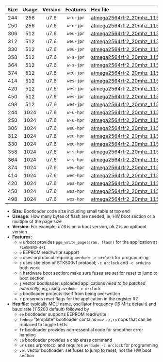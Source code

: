 |Size|Usage|Version|Features|Hex file|
|:-:|:-:|:-:|:-:|:--|
|244|256|u7.6|`w-u-jpr`|[atmega2564rfr2_20mhz_115200bps_ur_vbl.hex](https://raw.githubusercontent.com/stefanrueger/urboot/main/atmega2564rfr2_20mhz_115200bps_ur_vbl.hex)|
|250|256|u7.6|`w-u-jpr`|[atmega2564rfr2_20mhz_115200bps_lednop_ur_vbl.hex](https://raw.githubusercontent.com/stefanrueger/urboot/main/atmega2564rfr2_20mhz_115200bps_lednop_ur_vbl.hex)|
|306|512|u7.6|`weu-jpr`|[atmega2564rfr2_20mhz_115200bps_ee_ur_vbl.hex](https://raw.githubusercontent.com/stefanrueger/urboot/main/atmega2564rfr2_20mhz_115200bps_ee_ur_vbl.hex)|
|312|512|u7.6|`weu-jpr`|[atmega2564rfr2_20mhz_115200bps_ee_lednop_ur_vbl.hex](https://raw.githubusercontent.com/stefanrueger/urboot/main/atmega2564rfr2_20mhz_115200bps_ee_lednop_ur_vbl.hex)|
|330|512|u7.6|`weu-jpr`|[atmega2564rfr2_20mhz_115200bps_ee_lednop_fr_ur_vbl.hex](https://raw.githubusercontent.com/stefanrueger/urboot/main/atmega2564rfr2_20mhz_115200bps_ee_lednop_fr_ur_vbl.hex)|
|358|512|u7.6|`w-s-jpr`|[atmega2564rfr2_20mhz_115200bps_vbl.hex](https://raw.githubusercontent.com/stefanrueger/urboot/main/atmega2564rfr2_20mhz_115200bps_vbl.hex)|
|364|512|u7.6|`w-s-jpr`|[atmega2564rfr2_20mhz_115200bps_lednop_vbl.hex](https://raw.githubusercontent.com/stefanrueger/urboot/main/atmega2564rfr2_20mhz_115200bps_lednop_vbl.hex)|
|374|512|u7.6|`weu-jpr`|[atmega2564rfr2_20mhz_115200bps_ee_lednop_fr_ce_ur_vbl.hex](https://raw.githubusercontent.com/stefanrueger/urboot/main/atmega2564rfr2_20mhz_115200bps_ee_lednop_fr_ce_ur_vbl.hex)|
|414|512|u7.6|`wes-jpr`|[atmega2564rfr2_20mhz_115200bps_ee_vbl.hex](https://raw.githubusercontent.com/stefanrueger/urboot/main/atmega2564rfr2_20mhz_115200bps_ee_vbl.hex)|
|420|512|u7.6|`wes-jpr`|[atmega2564rfr2_20mhz_115200bps_ee_lednop_vbl.hex](https://raw.githubusercontent.com/stefanrueger/urboot/main/atmega2564rfr2_20mhz_115200bps_ee_lednop_vbl.hex)|
|450|512|u7.6|`wes-jpr`|[atmega2564rfr2_20mhz_115200bps_ee_lednop_fr_vbl.hex](https://raw.githubusercontent.com/stefanrueger/urboot/main/atmega2564rfr2_20mhz_115200bps_ee_lednop_fr_vbl.hex)|
|498|512|u7.6|`wes-jpr`|[atmega2564rfr2_20mhz_115200bps_ee_lednop_fr_ce_vbl.hex](https://raw.githubusercontent.com/stefanrueger/urboot/main/atmega2564rfr2_20mhz_115200bps_ee_lednop_fr_ce_vbl.hex)|
|244|1024|u7.6|`w-u-hpr`|[atmega2564rfr2_20mhz_115200bps_ur.hex](https://raw.githubusercontent.com/stefanrueger/urboot/main/atmega2564rfr2_20mhz_115200bps_ur.hex)|
|250|1024|u7.6|`w-u-hpr`|[atmega2564rfr2_20mhz_115200bps_lednop_ur.hex](https://raw.githubusercontent.com/stefanrueger/urboot/main/atmega2564rfr2_20mhz_115200bps_lednop_ur.hex)|
|306|1024|u7.6|`weu-hpr`|[atmega2564rfr2_20mhz_115200bps_ee_ur.hex](https://raw.githubusercontent.com/stefanrueger/urboot/main/atmega2564rfr2_20mhz_115200bps_ee_ur.hex)|
|312|1024|u7.6|`weu-hpr`|[atmega2564rfr2_20mhz_115200bps_ee_lednop_ur.hex](https://raw.githubusercontent.com/stefanrueger/urboot/main/atmega2564rfr2_20mhz_115200bps_ee_lednop_ur.hex)|
|330|1024|u7.6|`weu-hpr`|[atmega2564rfr2_20mhz_115200bps_ee_lednop_fr_ur.hex](https://raw.githubusercontent.com/stefanrueger/urboot/main/atmega2564rfr2_20mhz_115200bps_ee_lednop_fr_ur.hex)|
|358|1024|u7.6|`w-s-hpr`|[atmega2564rfr2_20mhz_115200bps.hex](https://raw.githubusercontent.com/stefanrueger/urboot/main/atmega2564rfr2_20mhz_115200bps.hex)|
|364|1024|u7.6|`w-s-hpr`|[atmega2564rfr2_20mhz_115200bps_lednop.hex](https://raw.githubusercontent.com/stefanrueger/urboot/main/atmega2564rfr2_20mhz_115200bps_lednop.hex)|
|374|1024|u7.6|`weu-hpr`|[atmega2564rfr2_20mhz_115200bps_ee_lednop_fr_ce_ur.hex](https://raw.githubusercontent.com/stefanrueger/urboot/main/atmega2564rfr2_20mhz_115200bps_ee_lednop_fr_ce_ur.hex)|
|414|1024|u7.6|`wes-hpr`|[atmega2564rfr2_20mhz_115200bps_ee.hex](https://raw.githubusercontent.com/stefanrueger/urboot/main/atmega2564rfr2_20mhz_115200bps_ee.hex)|
|420|1024|u7.6|`wes-hpr`|[atmega2564rfr2_20mhz_115200bps_ee_lednop.hex](https://raw.githubusercontent.com/stefanrueger/urboot/main/atmega2564rfr2_20mhz_115200bps_ee_lednop.hex)|
|450|1024|u7.6|`wes-hpr`|[atmega2564rfr2_20mhz_115200bps_ee_lednop_fr.hex](https://raw.githubusercontent.com/stefanrueger/urboot/main/atmega2564rfr2_20mhz_115200bps_ee_lednop_fr.hex)|
|498|1024|u7.6|`wes-hpr`|[atmega2564rfr2_20mhz_115200bps_ee_lednop_fr_ce.hex](https://raw.githubusercontent.com/stefanrueger/urboot/main/atmega2564rfr2_20mhz_115200bps_ee_lednop_fr_ce.hex)|

- **Size:** Bootloader code size including small table at top end
- **Useage:** How many bytes of flash are needed, ie, HW boot section or a multiple of the page size
- **Version:** For example, u7.6 is an urboot version, o5.2 is an optiboot version
- **Features:**
  + `w` urboot provides `pgm_write_page(sram, flash)` for the application at `FLASHEND-4+1`
  + `e` EEPROM read/write support
  + `u` uses urprotocol requiring `avrdude -c urclock` for programming
  + `s` uses skeleton of STK500v1 protocol; `-c urclock` and `-c arduino` both work
  + `h` hardware boot section: make sure fuses are set for reset to jump to boot section
  + `j` vector bootloader: uploaded applications *need to be patched externally*, eg, using `avrdude -c urclock`
  + `p` bootloader protects itself from being overwritten
  + `r` preserves reset flags for the application in the register R2
- **Hex file:** typically MCU name, oscillator frequency (16 MHz default) and baud rate (115200 default) followed by
  + `ee` bootloader supports EEPROM read/write
  + `lednop` "template" bootloader contains `mov rx,rx` nops that can be replaced to toggle LEDs
  + `fr` bootloader provides non-essential code for smoother error handing
  + `ce` bootloader provides a chip erase command
  + `ur` uses urprotocol and requires `avrdude -c urclock` for programming
  + `vbl` vector bootloader: set fuses to jump to reset, not the HW boot section
